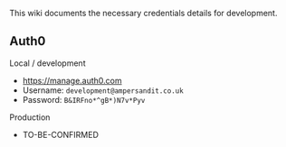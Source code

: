 This wiki documents the necessary credentials details for development.

## Auth0

Local / development
- https://manage.auth0.com
- Username: `development@ampersandit.co.uk`
- Password: `B&IRFno*^gB*)N7v*Pyv`

Production
- TO-BE-CONFIRMED
